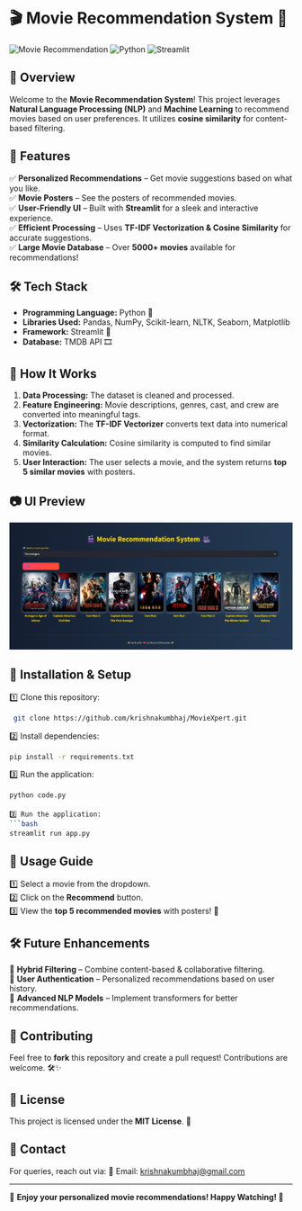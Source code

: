 # 🎬 Movie Recommendation System 🎥

![Movie Recommendation](https://img.shields.io/badge/Machine%20Learning-Powered-brightgreen) ![Python](https://img.shields.io/badge/Python-3.9-blue) ![Streamlit](https://img.shields.io/badge/Streamlit-Framework-red)

## 🌟 Overview
Welcome to the **Movie Recommendation System**! This project leverages **Natural Language Processing (NLP)** and **Machine Learning** to recommend movies based on user preferences. It utilizes **cosine similarity** for content-based filtering.

## 🚀 Features
✅ **Personalized Recommendations** – Get movie suggestions based on what you like.  
✅ **Movie Posters** – See the posters of recommended movies.  
✅ **User-Friendly UI** – Built with **Streamlit** for a sleek and interactive experience.  
✅ **Efficient Processing** – Uses **TF-IDF Vectorization & Cosine Similarity** for accurate suggestions.  
✅ **Large Movie Database** – Over **5000+ movies** available for recommendations!  

## 🛠️ Tech Stack
- **Programming Language:** Python 🐍  
- **Libraries Used:** Pandas, NumPy, Scikit-learn, NLTK, Seaborn, Matplotlib  
- **Framework:** Streamlit 🎨  
- **Database:** TMDB API 🎞️  

## 📌 How It Works
1. **Data Processing:** The dataset is cleaned and processed.  
2. **Feature Engineering:** Movie descriptions, genres, cast, and crew are converted into meaningful tags.  
3. **Vectorization:** The **TF-IDF Vectorizer** converts text data into numerical format.  
4. **Similarity Calculation:** Cosine similarity is computed to find similar movies.  
5. **User Interaction:** The user selects a movie, and the system returns **top 5 similar movies** with posters.  

## 📷 UI Preview
![Movie Recommendation System](images/app_screenshot.png)

## 🏁 Installation & Setup
1️⃣ Clone this repository:
```bash
 git clone https://github.com/krishnakumbhaj/MovieXpert.git
```

2️⃣ Install dependencies:
```bash
pip install -r requirements.txt
```
3️⃣ Run the application:
```bash
python code.py

3️⃣ Run the application:
```bash
streamlit run app.py
```

## 🎯 Usage Guide
1️⃣ Select a movie from the dropdown.  
2️⃣ Click on the **Recommend** button.  
3️⃣ View the **top 5 recommended movies** with posters! 🎥

## 🛠 Future Enhancements
🔹 **Hybrid Filtering** – Combine content-based & collaborative filtering.  
🔹 **User Authentication** – Personalized recommendations based on user history.  
🔹 **Advanced NLP Models** – Implement transformers for better recommendations.  

## 🤝 Contributing
Feel free to **fork** this repository and create a pull request! Contributions are welcome. 🛠️✨

## 📜 License
This project is licensed under the **MIT License**. 📄

## 💬 Contact
For queries, reach out via:
📧 Email: krishnakumbhaj@gmail.com  

---
🚀 **Enjoy your personalized movie recommendations! Happy Watching! 🍿**


